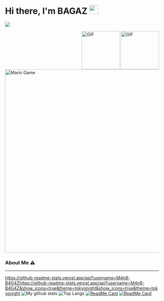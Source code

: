 # Hi there, I'm BAGAZ <img src="https://github.com/TheDudeThatCode/TheDudeThatCode/blob/master/Assets/Hi.gif" width="29px">
![](https://visitor-badge.glitch.me/badge?page_id=M4n9-B4G4Z)

<img align="right" alt="GIF" height="125px" src="https://i.giphy.com/media/LMt9638dO8dftAjtco/200.webp" />
<img align="right" alt="GIF" height="125px" src="https://media3.giphy.com/media/ln7z2eWriiQAllfVcn/200w.webp" />


<img src="https://github.com/TheDudeThatCode/TheDudeThatCode/blob/master/Assets/Mario_Gameplay.gif" alt="Mario Game" width="600" />


### About Me ⚠️
___
https://github-readme-stats.vercel.app/api?username=M4n9-B4G4Zhttps://github-readme-stats.vercel.app/api?username=M4n9-B4G4Z&show_icons=true&theme=tokyonight&show_icons=true&theme=tokyonight
![My github stats](https://github-readme-stats.vercel.app/api?username=M4n9-B4G4Z&show_icons=true&theme=tokyonight)
![Top Langs](https://github-readme-stats.vercel.app/api/top-langs/?username=M4n9-B4G4Z&hide=css,html&theme=tokyonight)
[![ReadMe Card](https://github-readme-stats.vercel.app/api/pin/?username=M4n9-B4G4Z&repo=M4n9-B4G4Z)](https://github.com/M4n9-B4G4Z/M4n9-B4G4Z)
[![ReadMe Card](https://github-readme-stats.vercel.app/api/pin/?username=M4n9-B4G4Z&repo=M4n9-B4G4Z)](https://github.com/M4n9-B4G4Z/M4n9-B4G4Z)
<!--
**MANG-BAGAZ** is a ✨ _special_ ✨ repository because its `README.md` (this file) appears on your GitHub profile.



**Personal Stuffs:**
- 🔭 I’m currently working on my campus project
- 🌱 I’m currently learning typescript
- ✨ Interested in backend-ish things 
- 🤔 Looking for help with my [Github](https://github.com/XP-TN)
- 📫 Reach me via [whatsapp](https://wa.me/6289655478810) or [facebook](https://www.facebook.com/adm.tidakperlutenar.5/)


[![🦉 My github stats](https://github-readme-stats.vercel.app/api?username=M4n9-B4G4Z&show_icons=true&hide_border=true&hide=issues)](https://github.com/XP-TN)


